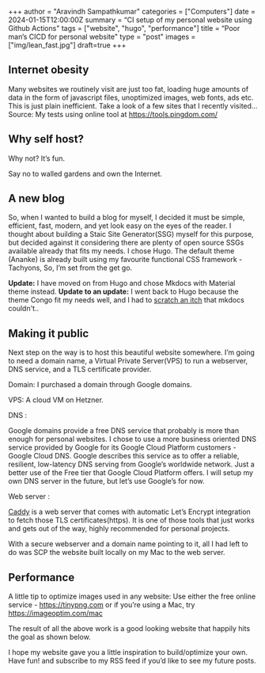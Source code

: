+++
author = "Aravindh Sampathkumar"
categories = ["Computers"]
date = 2024-01-15T12:00:00Z
summary = “CI setup of my personal website using Github Actions"
tags = ["website", "hugo", "performance"]
title = “Poor man’s CICD for personal website"
type = "post"
images = ["img/lean_fast.jpg"]
draft=true
+++

## Internet obesity
Many websites we routinely visit are just too fat, loading huge amounts of data in the form of javascript files, unoptimized images, web fonts, ads etc. This is just plain inefficient. Take a look of a few sites that I recently visited… Source: My tests using online tool at https://tools.pingdom.com/

## Why self host?

Why not? It’s fun.

Say no to walled gardens and own the Internet.

## A new blog
So, when I wanted to build a blog for myself, I decided it must be simple, efficient, fast, modern, and yet look easy on the eyes of the reader. I thought about building a Staic Site Generator(SSG) myself for this purpose, but decided against it considering there are plenty of open source SSGs available already that fits my needs. I chose Hugo. The default theme (Ananke) is already built using my favourite functional CSS framework - Tachyons, So, I’m set from the get go.

**Update:** I have moved on from Hugo and chose Mkdocs with Material theme instead.
**Update to an update:** I went back to Hugo because the theme Congo fit my needs well, and I had to [scratch an itch](https://github.com/squidfunk/mkdocs-material/discussions/5519) that mkdocs couldn't..

## Making it public
Next step on the way is to host this beautiful website somewhere. I’m going to need a domain name, a Virtual Private Server(VPS) to run a webserver, DNS service, and a TLS certificate provider.

Domain: I purchased a domain through Google domains.

VPS: A cloud VM on Hetzner.

DNS :

Google domains provide a free DNS service that probably is more than enough for personal websites. I chose to use a more business oriented DNS service provided by Google for its Google Cloud Platform customers - Google Cloud DNS. Google describes this service as to offer a reliable, resilient, low-latency DNS serving from Google’s worldwide network. Just a better use of the Free tier that Google Cloud Platform offers. I will setup my own DNS server in the future, but let’s use Google’s for now.

Web server :

[Caddy](https://caddyserver.com/) is a web server that comes with automatic Let’s Encrypt integration to fetch those TLS certificates(https). It is one of those tools that just works and gets out of the way, highly recommended for personal projects.

With a secure webserver and a domain name pointing to it, all I had left to do was SCP the website built locally on my Mac to the web server.

## Performance
A little tip to optimize images used in any website: Use either the free online service - https://tinypng.com or if you’re using a Mac, try https://imageoptim.com/mac

The result of all the above work is a good looking website that happily hits the goal as shown below.

I hope my website gave you a little inspiration to build/optimize your own. Have fun! and subscribe to my RSS feed if you’d like to see my future posts.
